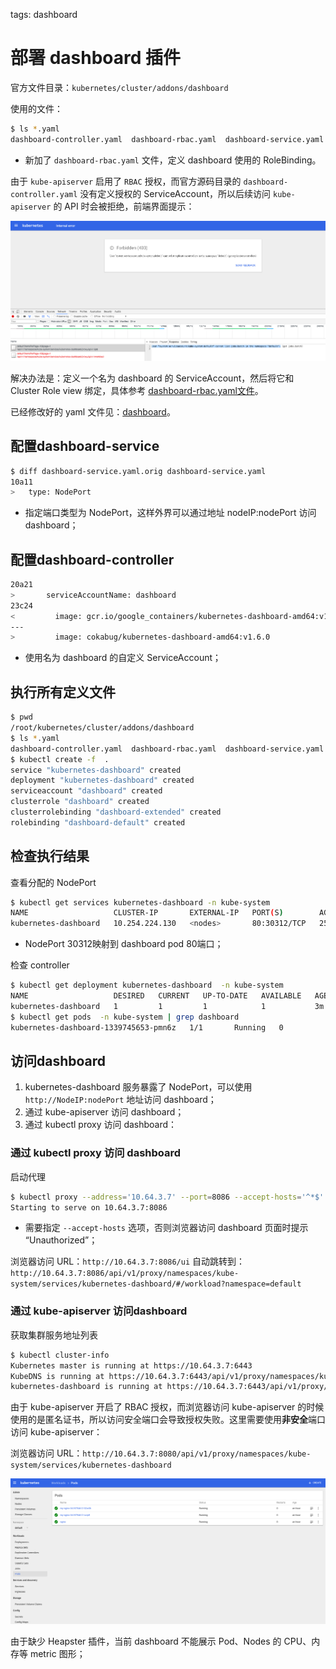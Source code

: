 <!-- toc -->

tags: dashboard

# 部署 dashboard 插件

官方文件目录：`kubernetes/cluster/addons/dashboard`

使用的文件：

``` bash
$ ls *.yaml
dashboard-controller.yaml  dashboard-rbac.yaml  dashboard-service.yaml
```

+ 新加了 `dashboard-rbac.yaml` 文件，定义 dashboard 使用的 RoleBinding。

由于 `kube-apiserver` 启用了 `RBAC` 授权，而官方源码目录的 `dashboard-controller.yaml` 没有定义授权的 ServiceAccount，所以后续访问 `kube-apiserver` 的 API 时会被拒绝，前端界面提示：

![dashboard-403.png](./images/dashboard-403.png)

解决办法是：定义一个名为 dashboard 的 ServiceAccount，然后将它和 Cluster Role view 绑定，具体参考 [dashboard-rbac.yaml文件](./manifests/dashboard/dashboard-rbac.yaml)。

已经修改好的 yaml 文件见：[dashboard](./manifests/dashboard)。

## 配置dashboard-service

``` bash
$ diff dashboard-service.yaml.orig dashboard-service.yaml
10a11
>   type: NodePort
```

+ 指定端口类型为 NodePort，这样外界可以通过地址 nodeIP:nodePort 访问 dashboard；

## 配置dashboard-controller

``` bash
20a21
>       serviceAccountName: dashboard
23c24
<         image: gcr.io/google_containers/kubernetes-dashboard-amd64:v1.6.0
---
>         image: cokabug/kubernetes-dashboard-amd64:v1.6.0
```

+ 使用名为 dashboard 的自定义 ServiceAccount；

## 执行所有定义文件

``` bash
$ pwd
/root/kubernetes/cluster/addons/dashboard
$ ls *.yaml
dashboard-controller.yaml  dashboard-rbac.yaml  dashboard-service.yaml
$ kubectl create -f  .
service "kubernetes-dashboard" created
deployment "kubernetes-dashboard" created
serviceaccount "dashboard" created
clusterrole "dashboard" created
clusterrolebinding "dashboard-extended" created
rolebinding "dashboard-default" created
```

## 检查执行结果

查看分配的 NodePort

``` bash
$ kubectl get services kubernetes-dashboard -n kube-system
NAME                   CLUSTER-IP       EXTERNAL-IP   PORT(S)        AGE
kubernetes-dashboard   10.254.224.130   <nodes>       80:30312/TCP   25s
```

+ NodePort 30312映射到 dashboard pod 80端口；

检查 controller

``` bash
$ kubectl get deployment kubernetes-dashboard  -n kube-system
NAME                   DESIRED   CURRENT   UP-TO-DATE   AVAILABLE   AGE
kubernetes-dashboard   1         1         1            1           3m
$ kubectl get pods  -n kube-system | grep dashboard
kubernetes-dashboard-1339745653-pmn6z   1/1       Running   0          4m
```

## 访问dashboard

1. kubernetes-dashboard 服务暴露了 NodePort，可以使用 `http://NodeIP:nodePort` 地址访问 dashboard；
1. 通过 kube-apiserver 访问 dashboard；
1. 通过 kubectl proxy 访问 dashboard：

### 通过 kubectl proxy 访问 dashboard

启动代理

``` bash
$ kubectl proxy --address='10.64.3.7' --port=8086 --accept-hosts='^*$'
Starting to serve on 10.64.3.7:8086
```

+ 需要指定 `--accept-hosts` 选项，否则浏览器访问 dashboard 页面时提示 “Unauthorized”；

浏览器访问 URL：`http://10.64.3.7:8086/ui`
自动跳转到：`http://10.64.3.7:8086/api/v1/proxy/namespaces/kube-system/services/kubernetes-dashboard/#/workload?namespace=default`

### 通过 kube-apiserver 访问dashboard

获取集群服务地址列表

``` bash
$ kubectl cluster-info
Kubernetes master is running at https://10.64.3.7:6443
KubeDNS is running at https://10.64.3.7:6443/api/v1/proxy/namespaces/kube-system/services/kube-dns
kubernetes-dashboard is running at https://10.64.3.7:6443/api/v1/proxy/namespaces/kube-system/services/kubernetes-dashboard
```

由于 kube-apiserver 开启了 RBAC 授权，而浏览器访问 kube-apiserver 的时候使用的是匿名证书，所以访问安全端口会导致授权失败。这里需要使用**非安全**端口访问 kube-apiserver：

浏览器访问 URL：`http://10.64.3.7:8080/api/v1/proxy/namespaces/kube-system/services/kubernetes-dashboard`

![kubernetes-dashboard](./images/dashboard.png)

由于缺少 Heapster 插件，当前 dashboard 不能展示 Pod、Nodes 的 CPU、内存等 metric 图形；